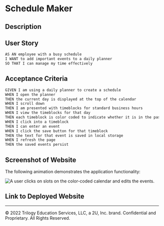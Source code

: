 # Schedule Maker

## Description



## User Story

```md
AS AN employee with a busy schedule
I WANT to add important events to a daily planner
SO THAT I can manage my time effectively
```

## Acceptance Criteria

```md
GIVEN I am using a daily planner to create a schedule
WHEN I open the planner
THEN the current day is displayed at the top of the calendar
WHEN I scroll down
THEN I am presented with timeblocks for standard business hours
WHEN I view the timeblocks for that day
THEN each timeblock is color coded to indicate whether it is in the past, present, or future
WHEN I click into a timeblock
THEN I can enter an event
WHEN I click the save button for that timeblock
THEN the text for that event is saved in local storage
WHEN I refresh the page
THEN the saved events persist
```

## Screenshot of Website
The following animation demonstrates the application functionality:

<!-- @TODO: create ticket to review/update image) -->
<!--START_SECTION:update_image-->
![A user clicks on slots on the color-coded calendar and edits the events.](./Assets/05-third-party-apis-homework-demo.gif)
<!--END_SECTION:update_image-->

## Link to Deployed Website

- - -
© 2022 Trilogy Education Services, LLC, a 2U, Inc. brand. Confidential and Proprietary. All Rights Reserved.
